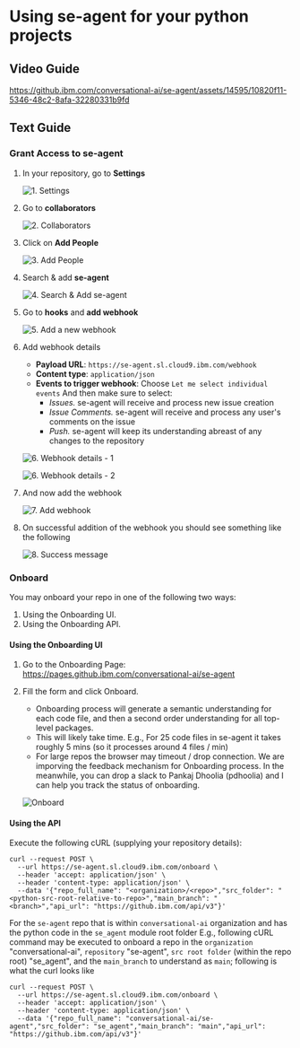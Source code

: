 # Using se-agent for your python projects

## Video Guide

https://github.ibm.com/conversational-ai/se-agent/assets/14595/10820f11-5346-48c2-8afa-32280331b9fd

## Text Guide

### Grant Access to se-agent

1.  In your repository, go to **Settings**

    ![1. Settings](../media/onboard/1_settings.png)

2.  Go to **collaborators**

    ![2. Collaborators](../media/onboard/2_collaborators.png)

3.  Click on **Add People**

    ![3. Add People](../media/onboard/3_add_people.png)

4.  Search & add **se-agent**

    ![4. Search & Add se-agent](../media/onboard/4_add_se-agent.png)

5.  Go to **hooks** and **add webhook**

    ![5. Add a new webhook](../media/onboard/5_hooks_add_webhook.png)

6.  Add webhook details
    - **Payload URL**: `https://se-agent.sl.cloud9.ibm.com/webhook`
    - **Content type**: `application/json`
    - **Events to trigger webhook**: Choose `Let me select individual events`
        And then make sure to select:
        - *Issues.* se-agent will receive and process new issue creation
        - *Issue Comments.* se-agent will receive and process any user's comments on the issue
        - *Push.* se-agent will keep its understanding abreast of any changes to the repository

    ![6. Webhook details - 1](../media/onboard/6_webhook_details_1.png)

    ![6. Webhook details - 2](../media/onboard/6_webhook_details_2.png)

7.  And now add the webhook

    ![7. Add webhook](../media/onboard/7_add_webhook.png)

8.  On successful addition of the webhook you should see something like the following

    ![8. Success message](../media/onboard/8_successful_webhook_registration.png)


### Onboard
You may onboard your repo in one of the following two ways:

1.  Using the Onboarding UI.
2.  Using the Onboarding API.

#### Using the Onboarding UI

1.  Go to the Onboarding Page: https://pages.github.ibm.com/conversational-ai/se-agent
2.  Fill the form and click Onboard.
    - Onboarding process will generate a semantic understanding for each code file, and then a second order understanding for all top-level packages.
    - This will likely take time. E.g., For 25 code files in se-agent it takes roughly 5 mins (so it processes around 4 files / min)
    - For large repos the browser may timeout / drop connection. We are imporving the feedback mechanism for Onboarding process. In the meanwhile, you can drop a slack to Pankaj Dhoolia (pdhoolia) and I can help you track the status of onboarding.

    ![Onboard](../media/onboard/onboard.gif)


#### Using the API

Execute the following cURL (supplying your repository details):

```curl
curl --request POST \
  --url https://se-agent.sl.cloud9.ibm.com/onboard \
  --header 'accept: application/json' \
  --header 'content-type: application/json' \
  --data '{"repo_full_name": "<organization>/<repo>","src_folder": "<python-src-root-relative-to-repo>","main_branch": "<branch>","api_url": "https://github.ibm.com/api/v3"}'
```

For the `se-agent` repo that is within `conversational-ai` organization and has the python code in the `se_agent` module root folder
E.g., following cURL command may be executed to onboard a repo in the `organization` "conversational-ai", `repository` "se-agent", `src root folder` (within the repo root) "se_agent", and the `main_branch` to understand as `main`; following is what the curl looks like

```curl
curl --request POST \
  --url https://se-agent.sl.cloud9.ibm.com/onboard \
  --header 'accept: application/json' \
  --header 'content-type: application/json' \
  --data '{"repo_full_name": "conversational-ai/se-agent","src_folder": "se_agent","main_branch": "main","api_url": "https://github.ibm.com/api/v3"}'
```

